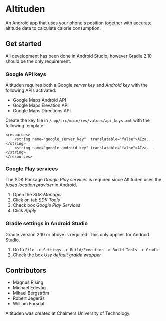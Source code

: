 # Altituden

An Android app that uses your phone's position together with accurate altitude data to calculate calorie consumption.

## Get started

All development has been done in Android Studio, however Gradle 2.10 should be the only requirement.

### Google API keys

Altituden requires both a Google _server key_ and _Android key_ with the following APIs activated:
- Google Maps Android API
- Google Maps Elevation API
- Google Maps Directions API

Create the key file in `/app/src/main/res/values/api_keys.xml` with the following template:
```
<resources>
    <string name="google_server_key"  translatable="false">AIza...</string>
    <string name="google_android_key" translatable="false">AIza...</string>
</resources>
```

### Google Play services

The SDK Package _Google Play services_ is required since Altituden uses the _fused location provider_ in Android.

1. Open the _SDK Manager_
2. Click on tab _SDK Tools_
3. Check box _Google Play Services_
4. Click _Apply_

### Gradle settings in Android Studio

Gradle version 2.10 or above is required. This only applies for Android Studio.

1. Go to `File -> Settings -> Build/Execution -> Build Tools -> Gradle`
2. Check the box _Use default gralde wrapper_

## Contributors

- Magnus Rising
- Michael Edevåg
- Mikael Bergström
- Robert Jegerås
- William Forsdal

Altituden was created at Chalmers University of Technology.
